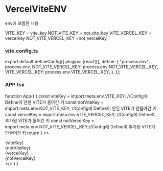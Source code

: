 # VercelViteENV


env에 포함된 내용


VITE_KEY = vite_key
NOT_VITE_KEY = not_vite_key
VITE_VERCEL_KEY = vercelKey 
NOT_VITE_VERCEL_KEY  =not_vercelKey



### vite.config.ts 
export default defineConfig({
  plugins: [react()],
  define: {
    "process.env": process.env,
    NOT_VITE_VERCEL_KEY: process.env.NOT_VITE_VERCEL_KEY,
    VITE_VERCEL_KEY: process.env.VITE_VERCEL_KEY,
  },
});

### APP.tsx
function App() {
  const viteKey = import.meta.env.VITE_KEY; //Config에 Define이 안된 VITE가 들어간 키 
  const notViteKey = import.meta.env.NOT_VITE_KEY; //Config에 Define이 안된 VITE가 안들어간 키 
  const vercelKey = import.meta.env.VITE_VERCEL_KEY; //Config에 Define이 추가된 VITE가 들어간 키 
  const notVercelKey = import.meta.env.NOT_VITE_VERCEL_KEY;//Config에 Define이 추가된 VITE가 안들어간 키 
  return (
    <>
      <div>{viteKey}</div>
      <div>{notViteKey}</div>
      <div>{vercelKey}</div>
      <div>{notVercelKey}</div>
    </>
  )
}
